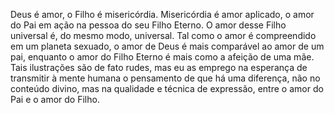 ﻿Deus é amor, o Filho é misericórdia. Misericórdia é amor aplicado, o amor do Pai em ação na pessoa do seu Filho Eterno. O amor desse Filho universal é, do mesmo modo, universal. Tal como o amor é compreendido em um planeta sexuado, o amor de Deus é mais comparável ao amor de um pai, enquanto o amor do Filho Eterno é mais como a afeição de uma mãe. Tais ilustrações são de fato rudes, mas eu as emprego na esperança de transmitir à mente humana o pensamento de que há uma diferença, não no conteúdo divino, mas na qualidade e técnica de expressão, entre o amor do Pai e o amor do Filho.